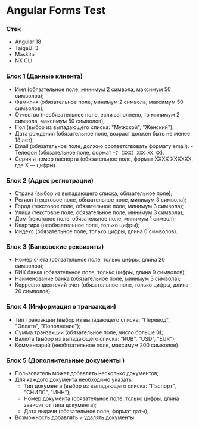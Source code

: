 # Angular Forms Test

### Стек
- Angular 18
- TaigaUI 3
- Maskito
- NX CLI

### Блок 1 (Данные клиента)
- Имя (обязательное поле, минимум 2 символа, максимум 50 символов);
- Фамилия (обязательное поле, минимум 2 символа, максимум 50 символов);
- Отчество (необязательное поле, если заполнено, то минимум 2 символа, максимум 50 символов);
- Пол (выбор из выпадающего списка: "Мужской", "Женский");
- Дата рождения (обязательное поле, возраст должен быть не менее 18 лет);
- Email (обязательное поле, должно соответствовать формату email). - Телефон (обязательное поле, формат `+7 (XXX) XXX-XX-XX`).
- Серия и номер паспорта (обязательное поле, формат XXXX XXXXXX, где X — цифры).
### Блок 2 (Адрес регистрации)
- Страна (выбор из выпадающего списка, обязательное поле);
- Регион (текстовое поле, обязательное поле, минимум 3 символа);
- Город (текстовое поле, обязательное поле, минимум 3 символа);
- Улица (текстовое поле, обязательное поле, минимум 3 символа);
- Дом (текстовое поле, обязательное поле, минимум 1 символ);
- Квартира (необязательное поле, только цифры);
- Индекс (обязательное поле, только цифры, длина 6 символов).
### Блок 3 (Банковские реквизиты)
- Номер счета (обязательное поле, только цифры, длина 20 символов);
- БИК банка (обязательное поле, только цифры, длина 9 символов);
- Наименование банка (обязательное поле, минимум 3 символа);
- Корреспондентский счет (обязательное поле, только цифры, длина 20 символов).
### Блок 4 (Информация о транзакции)
- Тип транзакции (выбор из выпадающего списка: "Перевод", "Оплата", "Пополнение");
- Сумма транзакции (обязательное поле, число больше 0);
- Валюта (выбор из выпадающего списка: "RUB", "USD", "EUR");
- Комментарий (необязательное поле, максимум 200 символов). 
### Блок 5 (Дополнительные документы )
- Пользователь может добавлять несколько документов;
- Для каждого документа необходимо указать:
    - Тип документа (выбор из выпадающего списка: "Паспорт", "СНИЛС", "ИНН");
    - Номер документа (обязательное поле, только цифры, длина зависит от типа документа);
    - Дата выдачи (обязательное поле, формат даты);
- Возможность добавлять и удалять документы.




